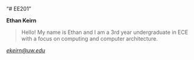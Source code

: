 “# EE201”

**Ethan Keirn**

> Hello! My name is Ethan and I am a 3rd year undergraduate in ECE with a focus on computing and computer architecture.

*ekeirn@uw.edu*
